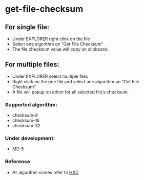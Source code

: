 # get-file-checksum

## For single file:
* Under EXPLORER right click on the file
* Select one algorithm on "Get File Checksum"
* The file checksum value will copy on clipboard.

## For multiple files:
* Under EXPLORER select multiple files
* Right click on the one file and select one algorithm on "Get File Checksum"
* A file will popup on editor for all selected file's checksum.

### Supported algorithm:
- checksum-8
- checksum-16
- checksum-32

### Under development:
- MD-5

### Reference
- All algorithm names refer to [HXD](https://mh-nexus.de/en/hxd/)
